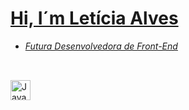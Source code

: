 


<div><!--Linguagens-->
<a href="https://github.com/lettyalves1"> 
  
# Hi, I´m Letícia Alves
- <i>Futura Desenvolvedora de Front-End</i>
##
<div class= "skills" style="display: inline_block"><br> <!-- Habilidades-->
  <img align="center" alt="Javascript" height="" width="32" src="https://img.icons8.com/fluency/48/javascript.png">
  <!-- -->
</div>
